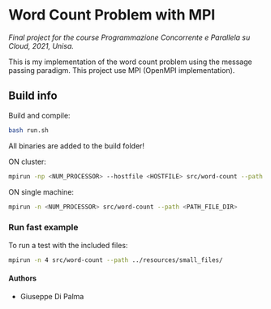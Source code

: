 # Word Count Problem with MPI

*Final project for the course Programmazione Concorrente e Parallela su Cloud, 2021, Unisa.*

This is my implementation of the word count problem using the message passing paradigm. This project use MPI (OpenMPI implementation).

## Build info

Build and compile:

```bash
bash run.sh
```

All binaries are added to the build folder!

ON cluster:

```bash
mpirun -np <NUM_PROCESSOR> --hostfile <HOSTFILE> src/word-count --path <PATH_FILE_DIR>
```

ON single machine:

```bash
mpirun -n <NUM_PROCESSOR> src/word-count --path <PATH_FILE_DIR>
```

### Run fast example

To run a test with the included files:

```bash
mpirun -n 4 src/word-count --path ../resources/small_files/
```

#### Authors

- Giuseppe Di Palma
